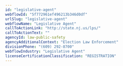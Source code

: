 ```yaml
---
id: "legislative-agent"
webflowId: "5f772961ef496213b346d0df"
urlSlug: "legislative-agent"
webflowName: "Legislative Agent"
callToActionLink: "http://state.nj.us/lps/"
callToActionText: ""
agencyId: law-public-safety
agencyAdditionalContext: "Election Law Enforcement"
divisionPhone: "(609) 292-8700"
webflowIndustry: "Legislative Agent"
licenseCertificationClassification: "REGISTRATION"
---
```

